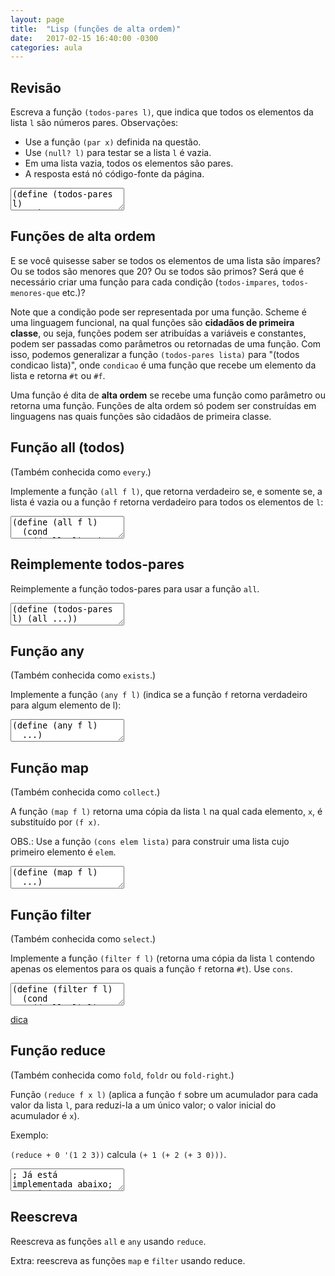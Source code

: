 ```yaml
---
layout: page
title:  "Lisp (funções de alta ordem)"
date:   2017-02-15 16:40:00 -0300
categories: aula
---
```


## Revisão

Escreva a função `(todos-pares l)`, que indica que todos os elementos da lista `l` são números pares. Observações:

- Use a função `(par x)` definida na questão.
- Use `(null? l)` para testar se a lista `l` é vazia. 
- Em uma lista vazia, todos os elementos são pares.
- A resposta está nó código-fonte da página.

<textarea class="code lang-scheme">
(define (todos-pares l)
  ...)
; testes
(define (par x) (= (mod x 2) 0))

(teste #t (todos-pares '()))
(teste #t (todos-pares '(2 4 6)))
(teste #f (todos-pares '(1 2 4 6)))
</textarea>

<!-- 
(define (todos-pares l)
  (cond
    ((null? l) #t)
    (else (and (par (car l)) (todos-pares (cdr l))))))
 -->

## Funções de alta ordem

E se você quisesse saber se todos os elementos de uma lista são ímpares? Ou se todos são menores que 20? Ou se todos são primos? Será que é necessário criar uma função para cada condição (`todos-impares`, `todos-menores-que` etc.)?

Note que a condição pode ser representada por uma função. Scheme é uma linguagem funcional, na qual funções são **cidadãos de primeira classe**, ou seja, funções podem ser atribuídas a variáveis e constantes, podem ser passadas como parâmetros ou retornadas de uma função. Com isso, podemos generalizar a função `(todos-pares lista)` para "(todos condicao lista)", onde `condicao` é uma função que recebe um elemento da lista e retorna `#t` ou `#f`.

Uma função é dita de **alta ordem** se recebe uma função como parâmetro ou retorna uma função. Funções de alta ordem só podem ser construídas em linguagens nas quais funções são cidadãos de primeira classe.

## Função all (todos)

(Também conhecida como `every`.)

Implemente a função `(all f l)`, que retorna verdadeiro se, e somente se, a lista é vazia ou a função `f` retorna verdadeiro para todos os elementos de `l`:

<textarea class="code lang-scheme">
(define (all f l)
  (cond
    ((null? l) #t)
    (else ...)))
; testes
(define (par x) (= (mod x 2) 0))
(teste #t (all par '()))
(teste #t (all par '(2 4 6)))
(teste #f (all par '(1 2 4 6)))
; você também pode usar funções anônimas (funções lambda)
(teste #t
  (all
    (lambda (x) (< x 10))
    '(8 5 9 3)))
</textarea>

<!-- 
(define (all f l)
  (cond
    ((null? l) #t)
    (else (and (f (car l)) (all f (cdr l))))))
 -->

## Reimplemente todos-pares

Reimplemente a função todos-pares para usar a função `all`.

<textarea class="code lang-scheme">
(define (todos-pares l) (all ...))
; testes
(define (par x) (= (mod x 2) 0))
(teste #t (todos-pares '()))
(teste #t (todos-pares '(2 4 6)))
(teste #f (todos-pares '(1 2 4 6)))
</textarea>

## Função any

(Também conhecida como `exists`.)

Implemente a função `(any f l)` (indica se a função `f` retorna verdadeiro para algum elemento de l):

<textarea class="code lang-scheme">
(define (any f l)
  ...)
; testes
(define (par x) (= (mod x 2) 0))
(teste #f (any par '()))
(teste #f (any par '(1 3 5)))
(teste #t (any par '(1 3 6 9)))
</textarea>

<!-- 
(define (any f l)
  (cond
    ((null? l) #f)
    (else (or (f (car l)) (any f (cdr l))))))
 -->

## Função map

(Também conhecida como `collect`.)

A função `(map f l)` retorna uma cópia da lista `l` na qual cada elemento, `x`, é substituído por `(f x)`.

OBS.: Use a função `(cons elem lista)` para construir uma lista cujo primeiro elemento é `elem`.

<textarea class="code lang-scheme">
(define (map f l)
  ...)

(define (dobro n) (* n 2))

; testes
(teste '() (map dobro '()))
(teste '(6) (map dobro '(3)))
(teste '(6 6) (map dobro '(3 3)))
(teste '(2 4 6 8 10) (map dobro '(1 2 3 4 5)))
</textarea>

<!-- 
(define (map f l)
  (cond
    ((null? l) '())
    (else (cons (f (car l)) (map f (cdr l))))))
 -->

## Função filter

(Também conhecida como `select`.)

Implemente a função `(filter f l)` (retorna uma cópia da lista `l` contendo apenas os elementos para os quais a função `f` retorna `#t`). Use `cons`.

<!-- 
; em Scheme:
(define (filter f l)
  (cond
    ((null? l) l)
    ((f (car l)) (cons (car l) (filter f (cdr l)) ) )
    (else (filter f (cdr l)))))
 -->

<textarea class="code lang-scheme">
(define (filter f l)
  (cond
    ((null? l) l)
    ((f (car l)) (cons (car l) (filter f (cdr l)) ) )
    (else (filter f (cdr l)))))
; testes
(teste '(3 6 9)
  (filter
    (lambda (x) (< x 10))
    '(3 12 6 15 9)))
</textarea>

<a href="javascript:alert('Considere três casos: lista vazia, lista cujo primeiro elemento satisaz à função f, e lista cujo primeiro elemento não satisfaz à função f.')">dica</a>

## Função reduce

(Também conhecida como `fold`, `foldr` ou `fold-right`.)

Função `(reduce f x l)` (aplica a função `f` sobre um acumulador para cada valor da lista `l`, para reduzi-la a um único valor; o valor inicial do acumulador é `x`).

Exemplo:

`(reduce + 0 '(1 2 3))` calcula `(+ 1 (+ 2 (+ 3 0)))`.

<textarea class="code lang-scheme">
; Já está implementada abaixo; se quiser testar
; seus conhecimentos, apague e reescreva.
(define (reduce f x l)
  (cond
    ((null? l) x)
    (else (f (car l) (reduce f x (cdr l))))))
; testes
(teste 6 (reduce + 0 '(1 2 3)))
(teste 0 (reduce + 0 '()))
</textarea>

## Reescreva

Reescreva as funções `all` e `any` usando `reduce`.

Extra: reescreva as funções `map` e `filter` usando reduce.

<!-- https://www.quora.com/What-is-tail-recursion-Why-is-it-so-bad -->

